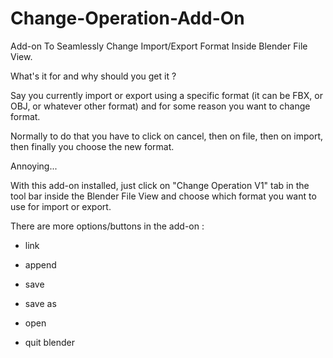 # Change-Operation-Add-On
Add-on To Seamlessly Change Import/Export Format Inside Blender File View.

What's it for and why should you get it ?

Say you currently import or export using a specific format (it can be FBX, or OBJ, or whatever other format) and for some reason you want to change format.

Normally to do that you have to click on cancel, then on file, then on import, then finally you choose the new format.

Annoying...

With this add-on installed, just click on "Change Operation V1" tab in the tool bar inside the Blender File View and choose which format you want to use for import or export.

There are more options/buttons in the add-on :

- link

- append

- save

- save as

- open

- quit blender
